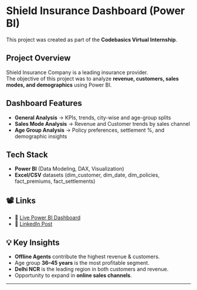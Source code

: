 # Shield Insurance Dashboard (Power BI)

This project was created as part of the **Codebasics Virtual Internship**.

## Project Overview
Shield Insurance Company is a leading insurance provider.  
The objective of this project was to analyze **revenue, customers, sales modes, and demographics** using Power BI.

## Dashboard Features
- **General Analysis** → KPIs, trends, city-wise and age-group splits  
- **Sales Mode Analysis** → Revenue and Customer trends by sales channel  
- **Age Group Analysis** → Policy preferences, settlement %, and demographic insights  

## Tech Stack
- **Power BI** (Data Modeling, DAX, Visualization)  
- **Excel/CSV** datasets (dim_customer, dim_date, dim_policies, fact_premiums, fact_settlements)  

## 📽️ Links
- 🔗 [Live Power BI Dashboard](https://app.powerbi.com/view?r=eyJrIjoiYmRiOGFlM2ItNjhkMS00YjMxLTgzZDEtOTcyZDVlM2Q5ZDE4IiwidCI6ImM2ZTU0OWIzLTVmNDUtNDAzMi1hYWU5LWQ0MjQ0ZGM1YjJjNCJ9)  
- 🔗 [LinkedIn Post](https://www.linkedin.com/posts/shriyaraj711_codebasicsvirtualinternship-codebasicsvirtualinternship-activity-7377381863272787968-y9Xk?utm_source=share&utm_medium=member_desktop&rcm=ACoAADq4KNUBPOENPwMn0SoTkXeMkX6oLF6Jgi0)  

## 💡 Key Insights
- **Offline Agents** contribute the highest revenue & customers.  
- Age group **36–45 years** is the most profitable segment.  
- **Delhi NCR** is the leading region in both customers and revenue.  
- Opportunity to expand in **online sales channels**.
 

---
